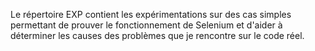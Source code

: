 Le répertoire EXP contient les expérimentations sur des cas simples permettant 
de prouver le fonctionnement de Selenium et d'aider à déterminer les causes 
des problèmes que je rencontre sur le code réel.